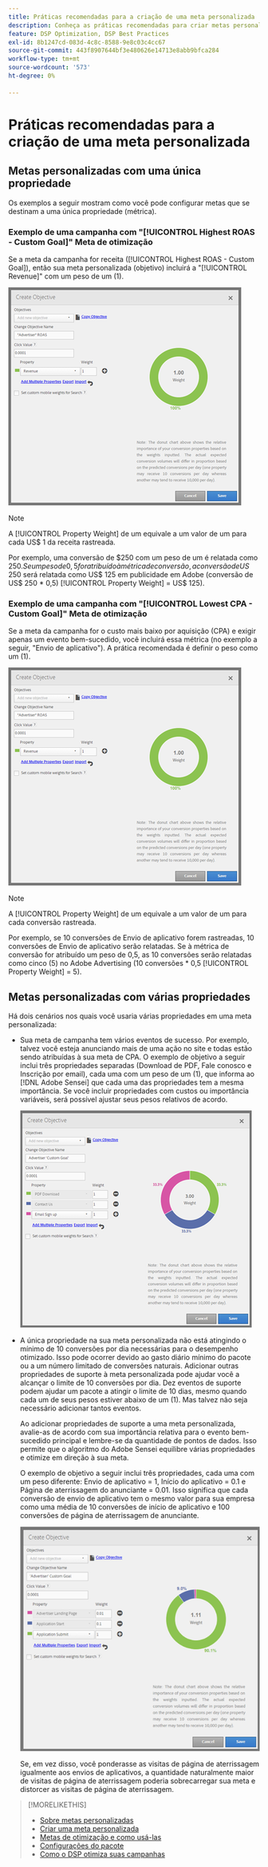 ```yaml
---
title: Práticas recomendadas para a criação de uma meta personalizada
description: Conheça as práticas recomendadas para criar metas personalizadas para definir seus eventos de sucesso.
feature: DSP Optimization, DSP Best Practices
exl-id: 8b1247cd-083d-4c8c-8588-9e8c03c4cc67
source-git-commit: 443f8907644bf3e480626e14713e8abb9bfca284
workflow-type: tm+mt
source-wordcount: '573'
ht-degree: 0%

---
```


# Práticas recomendadas para a criação de uma meta personalizada

## Metas personalizadas com uma única propriedade

Os exemplos a seguir mostram como você pode configurar metas que se destinam a uma única propriedade (métrica).

### Exemplo de uma campanha com &quot;[!UICONTROL Highest ROAS - Custom Goal]&quot; Meta de otimização

Se a meta da campanha for receita ([!UICONTROL Highest ROAS - Custom Goal]), então sua meta personalizada (objetivo) incluirá a &quot;[!UICONTROL Revenue]&quot; com um peso de um (1).

![exemplo de uma meta personalizada de ROAS com uma única propriedade](/help/dsp/assets/custom-goal-roas.png)

>[!NOTE]
>
> A [!UICONTROL Property Weight] de um equivale a um valor de um para cada US$ 1 da receita rastreada.
>
> Por exemplo, uma conversão de $250 com um peso de um é relatada como $250. Se um peso de 0,5 for atribuído à métrica de conversão, a conversão de US$ 250 será relatada como US$ 125 em publicidade em Adobe (conversão de US$ 250 * 0,5) [!UICONTROL Property Weight] = US$ 125).

### Exemplo de uma campanha com &quot;[!UICONTROL Lowest CPA - Custom Goal]&quot; Meta de otimização

Se a meta da campanha for o custo mais baixo por aquisição (CPA) e exigir apenas um evento bem-sucedido, você incluirá essa métrica (no exemplo a seguir, &quot;Envio de aplicativo&quot;). A prática recomendada é definir o peso como um (1).

![exemplo de uma meta personalizada de CPA com uma única propriedade](/help/dsp/assets/custom-goal-roas.png)

>[!NOTE]
>
> A [!UICONTROL Property Weight] de um equivale a um valor de um para cada conversão rastreada.
>
> Por exemplo, se 10 conversões de Envio de aplicativo forem rastreadas, 10 conversões de Envio de aplicativo serão relatadas.  Se à métrica de conversão for atribuído um peso de 0,5, as 10 conversões serão relatadas como cinco (5) no Adobe Advertising (10 conversões * 0,5 [!UICONTROL Property Weight] = 5).

## Metas personalizadas com várias propriedades

Há dois cenários nos quais você usaria várias propriedades em uma meta personalizada:

* Sua meta de campanha tem vários eventos de sucesso. Por exemplo, talvez você esteja anunciando mais de uma ação no site e todas estão sendo atribuídas à sua meta de CPA. O exemplo de objetivo a seguir inclui três propriedades separadas (Download de PDF, Fale conosco e Inscrição por email), cada uma com um peso de um (1), que informa ao [!DNL Adobe Sensei] que cada uma das propriedades tem a mesma importância. Se você incluir propriedades com custos ou importância variáveis, será possível ajustar seus pesos relativos de acordo.

   ![exemplo de uma meta personalizada com várias propriedades](/help/dsp/assets/custom-goal-multiple-properties.png)

* A única propriedade na sua meta personalizada não está atingindo o mínimo de 10 conversões por dia necessárias para o desempenho otimizado. Isso pode ocorrer devido ao gasto diário mínimo do pacote ou a um número limitado de conversões naturais. Adicionar outras propriedades de suporte à meta personalizada pode ajudar você a alcançar o limite de 10 conversões por dia. Dez eventos de suporte podem ajudar um pacote a atingir o limite de 10 dias, mesmo quando cada um de seus pesos estiver abaixo de um (1). Mas talvez não seja necessário adicionar tantos eventos.

   Ao adicionar propriedades de suporte a uma meta personalizada, avalie-as de acordo com sua importância relativa para o evento bem-sucedido principal e lembre-se da quantidade de pontos de dados. Isso permite que o algoritmo do Adobe Sensei equilibre várias propriedades e otimize em direção à sua meta.

   O exemplo de objetivo a seguir inclui três propriedades, cada uma com um peso diferente: Envio de aplicativo = 1, Início do aplicativo = 0.1 e Página de aterrissagem do anunciante = 0.01. Isso significa que cada conversão de envio de aplicativo tem o mesmo valor para sua empresa como uma média de 10 conversões de início de aplicativo e 100 conversões de página de aterrissagem de anunciante.

   ![exemplo de uma meta personalizada com várias propriedades](/help/dsp/assets/custom-goal-multiple-properties2.png)

   Se, em vez disso, você ponderasse as visitas de página de aterrissagem igualmente aos envios de aplicativos, a quantidade naturalmente maior de visitas de página de aterrissagem poderia sobrecarregar sua meta e distorcer as visitas de página de aterrissagem.<!--reword-->

>[!MORELIKETHIS]
>
>* [Sobre metas personalizadas](custom-goal-about.md)
>* [Criar uma meta personalizada](custom-goal-create.md)
>* [Metas de otimização e como usá-las](optimization-goals.md)
>* [Configurações do pacote](/help/dsp/campaign-management/packages/package-settings.md)
> * [Como o DSP otimiza suas campanhas](optimization-how-dsp-optimizes-campaigns.md)

